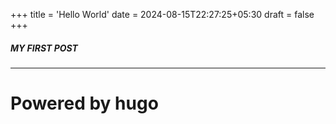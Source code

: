 +++
title = 'Hello World'
date = 2024-08-15T22:27:25+05:30
draft = false
+++


##### MY FIRST POST
---
# Powered by hugo 
